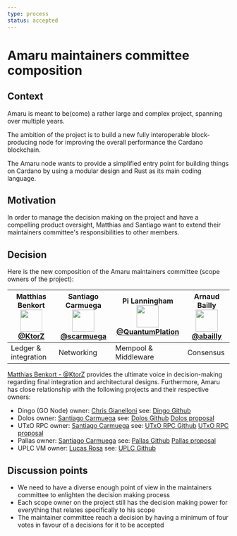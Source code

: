 ```yaml
---
type: process
status: accepted 
---
```


# Amaru maintainers committee composition

## Context

Amaru is meant to be(come) a rather large and complex project, spanning over multiple years. 

The ambition of the project is to build a new fully interoperable block-producing node for improving the overall performance the Cardano blockchain. 

The Amaru node wants to provide a simplified entry point for building things on Cardano by using a modular design and Rust as its main coding language.

## Motivation

In order to manage the decision making on the project and have a compelling product oversight, Matthias and Santiago want to extend their maintainers committee's responsibilities to other members.

## Decision

Here is the new composition of the Amaru maintainers committee (scope owners of the project):

| Matthias Benkort <br/> <img src="https://github.com/ktorz.png" width=50 height=50 /> <br/> [@KtorZ][] | Santiago Carmuega <br/> <img src="https://github.com/scarmuega.png" width=50 height=50 /> <br/> [@scarmuega][] | Pi Lanningham <br/> <img src="https://github.com/quantumplation.png" width=50 height=50 /> <br/> [@QuantumPlation][] |  Arnaud Bailly <br/> <img src="https://github.com/abailly.png" width=50 height=50 /> <br/> [@abailly][] |
| --- | --- | --- | --- |
| Ledger & integration | Networking | Mempool & Middleware | Consensus |


[@KtorZ]: https://github.com/ktorz
[@scarmuega]: https://github.com/scarmuega
[@Quantumplation]: https://github.com/Quantumplation
[@abailly]: https://github.com/abailly

[Matthias Benkort - @KtorZ](https://github.com/KtorZ) provides the ultimate voice in decision-making regarding final integration and architectural designs. Furthermore, Amaru has close relationship with the following projects and their respective owners:

- Dingo (GO Node) owner: [Chris Gianelloni](https://github.com/wolf31o2) see: [Dingo Github](https://github.com/blinklabs-io/dingo)
- Dolos owner: [Santiago Carmuega](https://github.com/scarmuega) see: [Dolos Github](https://github.com/txpipe/dolos)  [Dolos proposal](https://gov.tools/budget_discussion/39)
- UTxO RPC owner: [Santiago Carmuega](https://github.com/scarmuega) see: [UTxO RPC Github](https://github.com/utxorpc) [UTxO RPC proposal](https://gov.tools/budget_discussion/40) 
- Pallas owner: [Santiago Carmuega](https://github.com/scarmuega) see: [Pallas Github](https://github.com/txpipe/pallas) [Pallas proposal](https://gov.tools/budget_discussion/41)
- UPLC VM owner: [Lucas Rosa](https://github.com/rvcas) see: [UPLC Github](https://github.com/pragma-org/uplc)

## Discussion points

- We need to have a diverse enough point of view in the maintainers committee to enlighten the decision making process
- Each scope owner on the project still has the decision making power for everything that relates specifically to his scope
- The maintainer committee reach a decision by having a minimum of four votes in favour of a decisions for it to be accepted
